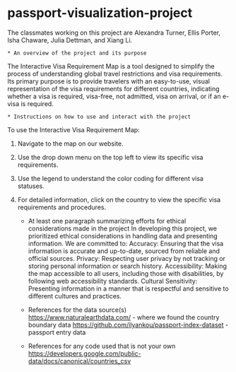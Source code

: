 # passport-visualization-project

The classmates working on this project are Alexandra Turner, Ellis Porter, Isha Chaware, Julia Dettman, and Xiang Li. 


    * An overview of the project and its purpose
The Interactive Visa Requirement Map is a tool designed to simplify the process of understanding global travel restrictions and visa requirements. Its primary purpose is to provide travelers with an easy-to-use, visual representation of the visa requirements for different countries, indicating whether a visa is required, visa-free, not admitted, visa on arrival, or if an e-visa is required.




    * Instructions on how to use and interact with the project
To use the Interactive Visa Requirement Map:
1. Navigate to the map on our website.
2. Use the drop down menu on the top left to view its specific visa requirements.
3. Use the legend to understand the color coding for different visa statuses.
4. For detailed information, click on the country to view the specific visa requirements and procedures.



    * At least one paragraph summarizing efforts for ethical considerations made in the project
	In developing this project, we prioritized ethical considerations in handling data and presenting 				information. We are committed to:
Accuracy: Ensuring that the visa information is accurate and up-to-date, sourced from reliable and official sources.
Privacy: Respecting user privacy by not tracking or storing personal information or search history.
Accessibility: Making the map accessible to all users, including those with disabilities, by following web accessibility standards.
Cultural Sensitivity: Presenting information in a manner that is respectful and sensitive to different cultures and practices.




    * References for the data source(s)
https://www.naturalearthdata.com/ - where we found the country boundary data 
https://github.com/ilyankou/passport-index-dataset - passport entry data 




    * References for any code used that is not your own
https://developers.google.com/public-data/docs/canonical/countries_csv
